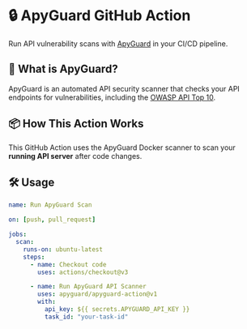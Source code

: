 # 🔒 ApyGuard GitHub Action

Run API vulnerability scans with [ApyGuard](https://www.apyguard.com) in your CI/CD pipeline.

## 🚀 What is ApyGuard?

ApyGuard is an automated API security scanner that checks your API endpoints for vulnerabilities, including the [OWASP API Top 10](https://owasp.org/www-project-api-security/).

## 📦 How This Action Works

This GitHub Action uses the ApyGuard Docker scanner to scan your **running API server** after code changes.

## 🛠️ Usage

```yaml
name: Run ApyGuard Scan

on: [push, pull_request]

jobs:
  scan:
    runs-on: ubuntu-latest
    steps:
      - name: Checkout code
        uses: actions/checkout@v3

      - name: Run ApyGuard API Scanner
        uses: apyguard/apyguard-action@v1
        with:
          api_key: ${{ secrets.APYGUARD_API_KEY }}
          task_id: "your-task-id"
